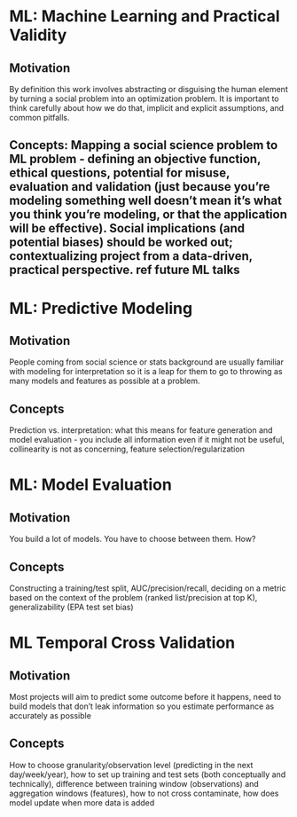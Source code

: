# ML: Machine Learning and Practical Validity

## Motivation
By definition this work involves abstracting or disguising the human element by turning a social problem into an optimization problem. It is important to think carefully about how we do that, implicit and explicit assumptions, and common pitfalls.

## Concepts: Mapping a social science problem to ML problem - defining an objective function, ethical questions, potential for misuse, evaluation and validation (just because you’re modeling something well doesn’t mean it’s what you think you’re modeling, or that the application will be effective). Social implications (and potential biases) should be worked out; contextualizing project from a data-driven, practical perspective. ref future ML talks

# ML: Predictive Modeling

## Motivation
People coming from social science or stats background are usually familiar with modeling for interpretation so it is a leap for them to go to throwing as many models and features as possible at a problem.

## Concepts 
Prediction vs. interpretation: what this means for feature generation and model evaluation - you include all information even if it might not be useful, collinearity is not as concerning, feature selection/regularization 

# ML: Model Evaluation 

## Motivation
You build a lot of models. You have to choose between them. How?

## Concepts
Constructing a training/test split, AUC/precision/recall, deciding on a metric based on the context of the problem (ranked list/precision at top K), generalizability (EPA test set bias)


# ML Temporal Cross Validation

## Motivation
Most projects will aim to predict some outcome before it happens, need to build models that don’t leak information so you estimate performance as accurately as possible 

## Concepts
How to choose granularity/observation level (predicting in the next day/week/year), how to set up training and test sets (both conceptually and technically), difference between training window (observations) and aggregation windows (features), how to not cross contaminate, how does model update when more data is added





